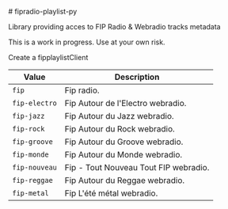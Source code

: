\# fipradio-playlist-py

 Library providing acces to FIP Radio & Webradio tracks metadata

 This is a work in progress.
 Use at your own risk.

 Create a fipplaylistClient
 
 
 Value | Description
 -- | --
 `fip` | Fip radio.
 `fip-electro` |  Fip Autour de l'Electro webradio.
 `fip-jazz` |  Fip Autour du Jazz webradio.
 `fip-rock` |  Fip Autour du Rock webradio.
 `fip-groove` |  Fip Autour du Groove webradio.
 `fip-monde` |  Fip Autour du Monde webradio.
 `fip-nouveau` |  Fip - Tout Nouveau Tout FIP webradio.
 `fip-reggae` |  Fip Autour du Reggae webradio.
 `fip-metal` |  Fip L'été métal webradio.
